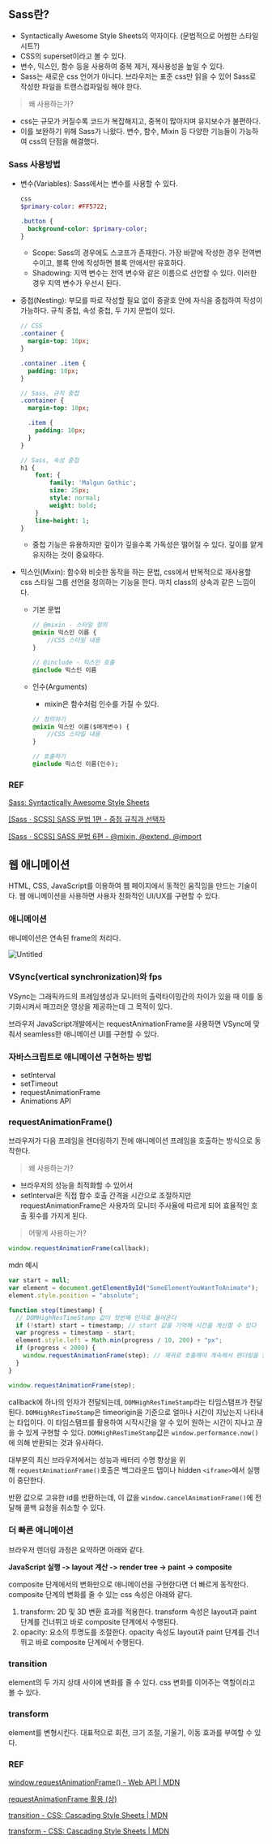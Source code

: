 ## Sass란?

- Syntactically Awesome Style Sheets의 약자이다. (문법적으로 어썸한 스타일 시트?)
- CSS의 superset이라고 볼 수 있다.
- 변수, 믹스인, 함수 등을 사용하여 중복 제거, 재사용성을 높일 수 있다.
- Sass는 새로운 css 언어가 아니다. 브라우저는 표준 css만 읽을 수 있어 Sass로 작성한 파일을 트랜스컴파일링 해야 한다.

> 왜 사용하는가?

- css는 규모가 커질수록 코드가 복잡해지고, 중복이 많아지며 유지보수가 불편하다.
- 이를 보완하기 위해 Sass가 나왔다. 변수, 함수, Mixin 등 다양한 기능들이 가능하여 css의 단점을 해결했다.

### Sass 사용방법

- 변수(Variables):
  Sass에서는 변수를 사용할 수 있다.

  ```sass
  css
  $primary-color: #FF5722;

  .button {
    background-color: $primary-color;
  }
  ```

  - Scope: Sass의 경우에도 스코프가 존재한다. 가장 바깥에 작성한 경우 전역변수이고, 블록 안에 작성하면 블록 안에서만 유효하다.
  - Shadowing: 지역 변수는 전역 변수와 같은 이름으로 선언할 수 있다. 이러한 경우 지역 변수가 우선시 된다.

- 중첩(Nesting): 부모를 따로 작성할 필요 없이 중괄호 안에 자식을 중첩하여 작성이 가능하다. 규칙 중첩, 속성 중첩, 두 가지 문법이 있다.

  ```sass
  // CSS
  .container {
    margin-top: 10px;
  }

  .container .item {
    padding: 10px;
  }

  // Sass, 규칙 중첩
  .container {
    margin-top: 10px;

    .item {
      padding: 10px;
    }
  }

  // Sass, 속성 중첩
  h1 {
      font: {
          family: 'Malgun Gothic';
          size: 25px;
          style: normal;
          weight: bold;
      }
      line-height: 1;
  }
  ```

  - 중첩 기능은 유용하지만 깊이가 깊을수록 가독성은 떨어질 수 있다. 깊이를 얕게 유지하는 것이 중요하다.

- 믹스인(Mixin): 함수와 비슷한 동작을 하는 문법, css에서 반복적으로 재사용할 css 스타일 그룹 선언을 정의하는 기능을 한다. 마치 class의 상속과 같은 느낌이다.

  - 기본 문법

    ```sass
    // @mixin - 스타일 정의
    @mixin 믹스인 이름 {
    	//CSS 스타일 내용
    }

    // @include - 믹스인 호출
    @include 믹스인 이름
    ```

  - 인수(Arguments)

    - mixin은 함수처럼 인수를 가질 수 있다.

    ```sass
    // 정의하기
    @mixin 믹스인 이름($매개변수) {
    	//CSS 스타일 내용
    }

    // 호출하기
    @include 믹스인 이름(인수);
    ```

### REF

[Sass: Syntactically Awesome Style Sheets](https://sass-lang.com/)

[[SassㆍSCSS] SASS 문법 1편 - 중첩 규칙과 선택자](https://www.biew.co.kr/entry/SassㆍSCSSSASS-문법-중첩규칙과-선택자)

[[SassㆍSCSS] SASS 문법 6편 - @mixin, @extend, @import](https://www.biew.co.kr/entry/SassㆍSCSS-SASS-문법-5편-mixin-extend-import)

## 웹 애니메이션

HTML, CSS, JavaScript를 이용하여 웹 페이지에서 동적인 움직임을 만드는 기술이다. 웹 애니메이션을 사용하면 사용자 친화적인 UI/UX를 구현할 수 있다.

### 애니메이션

애니메이션은 연속된 frame의 처리다.

![Untitled](https://user-images.githubusercontent.com/57666791/229451593-5af8216a-65de-4a10-8ad3-a271da0b59d3.png)

### VSync(vertical synchronization)와 fps

VSync는 그래픽카드의 프레임생성과 모니터의 출력타이밍간의 차이가 있을 때 이를 동기화시켜서 매끄러운 영상을 제공하는데 그 목적이 있다.

브라우저 JavaScript개발에서는 requestAnimationFrame을 사용하면 VSync에 맞춰서 seamless한 애니메이션 UI를 구현할 수 있다.

### 자바스크립트로 애니메이션 구현하는 방법

- setInterval
- setTimeout
- requestAnimationFrame
- Animations API

### requestAnimationFrame()

브라우저가 다음 프레임을 렌더링하기 전에 애니메이션 프레임을 호출하는 방식으로 동작한다.

> 왜 사용하는가?

- 브라우저의 성능을 최적화할 수 있어서
- setInterval은 직접 함수 호출 간격을 시간으로 조절하지만 requestAnimationFrame은 사용자의 모니터 주사율에 따르게 되어 효율적인 호출 횟수를 가지게 된다.

> 어떻게 사용하는가?

```jsx
window.requestAnimationFrame(callback);
```

mdn 예시

```jsx
var start = null;
var element = document.getElementById("SomeElementYouWantToAnimate");
element.style.position = "absolute";

function step(timestamp) {
  // DOMHighResTimeStamp 값이 첫번째 인자로 들어온다
  if (!start) start = timestamp; // start 값을 기억해 시간을 계산할 수 있다
  var progress = timestamp - start;
  element.style.left = Math.min(progress / 10, 200) + "px";
  if (progress < 2000) {
    window.requestAnimationFrame(step); // 재귀로 호출해야 계속해서 렌더링을 할 수 있다
  }
}

window.requestAnimationFrame(step);
```

callback에 하나의 인자가 전달되는데, `DOMHighResTimeStamp`라는 타임스탬프가 전달된다.
`DOMHighResTimeStamp`은 timeorigin을 기준으로 얼마나 시간이 지났는지 나타내는 타입이다.
이 타임스탬프를 활용하여 시작시간을 알 수 있어 원하는 시간이 지나고 끊을 수 있게 구현할 수 있다.
`DOMHighResTimeStamp`값은 `window.performance.now()`에 의해 반환되는 것과 유사하다.

대부분의 최신 브라우저에서는 성능과 배터리 수명 향상을 위해 `requestAnimationFrame()`호출은 백그라운드 탭이나 hidden `<iframe>`에서 실행이 중단한다.

반환 값으로 고유한 id를 반환하는데, 이 값을 `window.cancelAnimationFrame()`에 전달해 콜백 요청을 취소할 수 있다.

### 더 빠른 애니메이션

브라우저 렌더링 과정은 요약하면 아래와 같다.

**JavaScript 실행 -> layout 계산 -> render tree -> paint -> composite**

composite 단계에서의 변화만으로 애니메이션을 구현한다면 더 빠르게 동작한다.
composite 단계의 변화를 줄 수 있는 css 속성은 아래와 같다.

1. transform: 2D 및 3D 변환 효과를 적용한다. transform 속성은 layout과 paint 단계를 건너뛰고 바로 composite 단계에서 수행된다.
2. opacity: 요소의 투명도를 조절한다. opacity 속성도 layout과 paint 단계를 건너뛰고 바로 composite 단계에서 수행된다.

### transition

element의 두 가지 상태 사이에 변화를 줄 수 있다. css 변화를 이어주는 역할이라고 볼 수 있다.

### transform

element를 변형시킨다. 대표적으로 회전, 크기 조절, 기울기, 이동 효과를 부여할 수 있다.

### REF

[window.requestAnimationFrame() - Web API | MDN](https://developer.mozilla.org/ko/docs/Web/API/window/requestAnimationFrame)

[requestAnimationFrame 활용 (상)](https://velog.io/@younghwanjoe/requestAnimationFrame을-사용하여-애니메이션-구현하기-상)

[transition - CSS: Cascading Style Sheets | MDN](https://developer.mozilla.org/en-US/docs/Web/CSS/transition)

[transform - CSS: Cascading Style Sheets | MDN](https://developer.mozilla.org/ko/docs/Web/CSS/transform)
